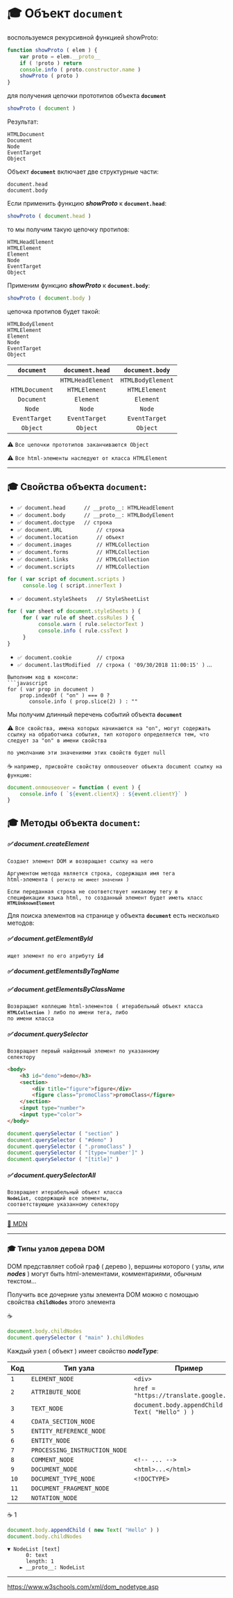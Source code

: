 # :mortar_board: Объект **`document`**

воспользуемся рекурсивной функцией showProto:
```javascript
function showProto ( elem ) {
    var proto = elem.__proto__
    if ( !proto ) return
    console.info ( proto.constructor.name )
    showProto ( proto )
}
```
для получения цепочки прототипов объекта **`document`**
```javascript
showProto ( document )
```
Результат:
```console
HTMLDocument
Document
Node
EventTarget
Object
```
Объект **`document`** включает две структурные части:

    document.head
    document.body

Если применить функцию **_showProto_** к **`document.head`**:
```javascript
showProto ( document.head )
```
то мы получим такую цепочку протипов:
```console
HTMLHeadElement
HTMLElement
Element
Node
EventTarget
Object
```
Применим функцию **_showProto_** к **`document.body`**:
```javascript
showProto ( document.body )
```
цепочка протипов будет такой:
```console
HTMLBodyElement
HTMLElement
Element
Node
EventTarget
Object
```
| `document` | `document.head` | `document.body` |
|:-:|:-:|:-:|
|  | `HTMLHeadElement` | `HTMLBodyElement` |
| `HTMLDocument` | `HTMLElement` | `HTMLElement` |
| `Document` | `Element` | `Element` |
| `Node` | `Node` | `Node` |
| `EventTarget` | `EventTarget` | `EventTarget` |
| `Object` | `Object` | `Object` |

:warning: `Все цепочки прототипов заканчиваются Object`

:warning: `Все html-элементы наследуют от класса HTMLElement`
***
## :mortar_board:  Свойства объекта **`document`**:

* `✅ document.head      // __proto__: HTMLHeadElement`
* `✅ document.body      // __proto__: HTMLBodyElement`
* `✅ document.doctype   // строка`
* `✅ document.URL           // строка`
* `✅ document.location      // объект`
* `✅ document.images        // HTMLCollection`
* `✅ document.forms         // HTMLCollection`
* `✅ document.links         // HTMLCollection`
* `✅ document.scripts       // HTMLCollection`
```javascript
for ( var script of document.scripts )
     console.log ( script.innerText )
```
* `✅ document.styleSheets   // StyleSheetList`
```javascript
for ( var sheet of document.styleSheets ) {
     for ( var rule of sheet.cssRules ) {
          console.warn ( rule.selectorText )
          console.info ( rule.cssText )
     }
}
```
* `✅ document.cookie        // строка`
* `✅ document.lastModified  // строка ( '09/30/2018 11:00:15' )`
...
```
Выполним код в консоли:
```javascript
for ( var prop in document ) 
    prop.indexOf ( "on" ) === 0 ? 
       console.info ( prop.slice(2) ) : ""
```
Мы получим длинный перечень событий объекта **`document`**

:warning: `Все свойства, имена которых начинаются на "on", могут содержать ссылку на обработчика события, тип которого определяется тем, что следует за "on" в имени свойства`

`по умолчанию эти значениями этих свойств будет null`

:coffee:
`например, присвойте свойству onmouseover объекта document ссылку на функцию:`
```javascript
document.onmouseover = function ( event ) {
    console.info ( `${event.clientX} : ${event.clientY}` )
} 
```
## :mortar_board:  Методы объекта **`document`**:

##### ✅ document.createElement

`Создает элемент DOM и возвращает ссылку на него`

<code>Аргументом метода является строка, содержащая имя тега html-элемента ( `регистр не имеет значения` )</code>

<code>Если переданная строка не соответствует никакому тегу в спецификации языка html, то созданный элемент будет иметь класс **`HTMLUnknownElement`**</code>

Для поиска элементов на странице у объекта **`document`** есть несколько методов:

##### ✅ document.getElementById

<code>ищет элемент по его атрибуту **id**</code>

##### ✅ document.getElementsByTagName
##### ✅ document.getElementsByClassName

<code>Возвращают коллецию html-элементов ( итерабельный объект класса **`HTMLCollection`** ) либо по имени тега, либо по имени класса</code>

##### ✅ document.querySelector

<code>Возвращает первый найденный элемент по указанному селектору</code>

```html
<body>
    <h3 id="demo">demo</h3>
    <section>
        <div title="figure">figure</div>
        <figure class="promoClass">promoClass</figure>
    </section>
    <input type="number">
    <input type="color">
</body>
```

```javascript
document.querySelector ( "section" )
document.querySelector ( "#demo" )
document.querySelector ( ".promoClass" )
document.querySelector ( "[type='number']" )
document.querySelector ( "[title]" )
```

##### ✅ document.querySelectorAll

<code>Возвращает итерабельный объект класса **`NodeList`**, содержащий все элементы, соответствующие указанному селектору</code>
***
[:link: MDN](https://developer.mozilla.org/en-US/docs/Web/API/Document)
***


<a name="nodeType"></a>
### 🎓 Типы узлов дерева DOM

DOM представляет собой граф ( дерево ), вершины которого ( узлы, или **_nodes_** ) могут быть html-элементами, комментариями, обычным текстом...

Получить все дочерние узлы элемента DOM можно с помощью свойства  **`childNodes`**  этого элемента

:coffee: 

```javascript
document.body.childNodes
document.querySelector ( "main" ).childNodes
```
Каждый узел ( объект )  имеет свойство  **_nodeType_**:

| Код | Тип узла | Пример |
|-|-|-|
| `1` | `ELEMENT_NODE` | `<div>` |
| `2` | `ATTRIBUTE_NODE` | `href = "https://translate.google.com/"` |
| `3` | `TEXT_NODE` | `document.body.appendChild ( new Text( "Hello" ) )` |
| `4` | `CDATA_SECTION_NODE` | |
| `5` | `ENTITY_REFERENCE_NODE` | |
| `6` | `ENTITY_NODE` | |
| `7` | `PROCESSING_INSTRUCTION_NODE` | |
| `8` | `COMMENT_NODE` | `<!-- ... -->` |
| `9` | `DOCUMENT_NODE` | `<html>...</html>` |
| `10` | `DOCUMENT_TYPE_NODE` | `<!DOCTYPE>` |
| `11` | `DOCUMENT_FRAGMENT_NODE` | |
| `12` | `NOTATION_NODE` | |

:coffee: 1
```javascript
document.body.appendChild ( new Text( "Hello" ) )
document.body.childNodes
```
```console
▼ NodeList [text]
      0: text
      length: 1
    ► __proto__: NodeList
```
______________________________
https://www.w3schools.com/xml/dom_nodetype.asp